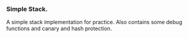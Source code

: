### Simple Stack.
A simple stack implementation for practice. Also contains some debug functions and canary and hash protection.
